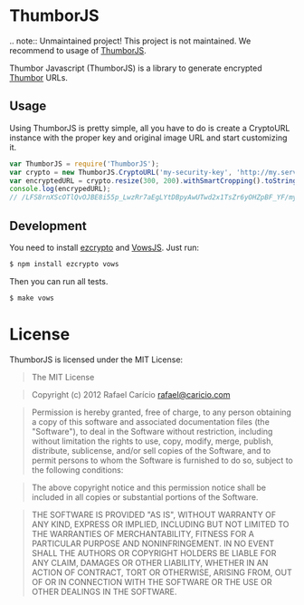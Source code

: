 # ThumborJS

.. note:: Unmaintained project!
   This project is not maintained. We recommend to usage of [ThumborJS](https://github.com/OOShoppingnl/thumborjs).

Thumbor Javascript (ThumborJS) is a library to generate encrypted [Thumbor](https://github.com/globocom/thumbor/) URLs. 

## Usage

Using ThumborJS is pretty simple, all you have to do is create a CryptoURL instance with the 
proper key and original image URL and start customizing it.

```javascript
var ThumborJS = require('ThumborJS');
var crypto = new ThumborJS.CryptoURL('my-security-key', 'http://my.server.com/path/to/my/image.jpg');
var encryptedURL = crypto.resize(300, 200).withSmartCropping().toString();
console.log(encrypedURL);
// /LFS8rnXScOTlQvOJBE8i55p_LwzRr7aEgLYtDBpyAwUTwd2x1TsZr6yOHZpBF_YF/my.server.com/some/path/to/image.jpg
```

## Development

You need to install [ezcrypto](https://github.com/ElmerZhang/ezcrypto) and [VowsJS](http://vowsjs.org/). Just run:

```bash
$ npm install ezcrypto vows
```

Then you can run all tests.

```bash
$ make vows
```

# License

ThumborJS is licensed under the MIT License:

> The MIT License

> Copyright (c) 2012 Rafael Carício <rafael@caricio.com>

> Permission is hereby granted, free of charge, to any person obtaining a copy
> of this software and associated documentation files (the "Software"), to deal
> in the Software without restriction, including without limitation the rights
> to use, copy, modify, merge, publish, distribute, sublicense, and/or sell
> copies of the Software, and to permit persons to whom the Software is
> furnished to do so, subject to the following conditions:

> The above copyright notice and this permission notice shall be included in
> all copies or substantial portions of the Software.

> THE SOFTWARE IS PROVIDED "AS IS", WITHOUT WARRANTY OF ANY KIND, EXPRESS OR
> IMPLIED, INCLUDING BUT NOT LIMITED TO THE WARRANTIES OF MERCHANTABILITY,
> FITNESS FOR A PARTICULAR PURPOSE AND NONINFRINGEMENT. IN NO EVENT SHALL THE
> AUTHORS OR COPYRIGHT HOLDERS BE LIABLE FOR ANY CLAIM, DAMAGES OR OTHER
> LIABILITY, WHETHER IN AN ACTION OF CONTRACT, TORT OR OTHERWISE, ARISING FROM,
> OUT OF OR IN CONNECTION WITH THE SOFTWARE OR THE USE OR OTHER DEALINGS IN
> THE SOFTWARE.
